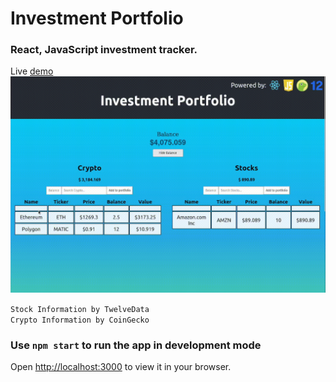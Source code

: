 # **Investment Portfolio**

### **React, JavaScript investment tracker.**
Live [demo](https://huseynakh.github.io/InvestmentPortfolio/)
<img alt="Investment Portfolio Demo" width="1100px" src="./demo.gif" >


`Stock Information by TwelveData` \
`Crypto Information by CoinGecko` 


### Use `npm start` to run the app in development mode
Open [http://localhost:3000](http://localhost:3000) to view it in your browser.
